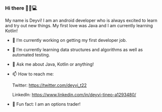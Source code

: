 ### Hi there 👋🏾💻

My name is Deyvi! I am an android developer who is always excited to learn and try out new things. My first love was Java and I am currently learning Kotlin!

- 🔭 I’m currently working on getting my first developer job.
- 🌱 I’m currently learning data structures and algorithms as well as automated testing.
- 💬 Ask me about Java, Kotlin or anything!
- 📫 How to reach me: 
   
   Twitter: https://twitter.com/deyvi_t22
   
   LinkedIn: https://www.linkedin.com/in/deyvi-tineo-a1293480/
- 👀 Fun fact: I am an options trader!


